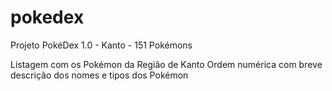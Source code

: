 # pokedex
Projeto PokéDex 1.0 - Kanto - 151 Pokémons

Listagem com os Pokémon da Região de Kanto
Ordem numérica com breve descrição dos nomes e tipos dos Pokémon
